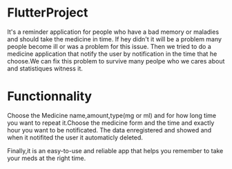 # FlutterProject
It's a reminder application for people who have a bad memory or maladies and should take the medicine in time. If hey didn't it will be a problem many people become ill or was a problem for this issue. Then we tried to do a medicine application that notify the user by notification in the time that he choose.We can fix this problem to survive many peolpe who we cares about and statistiques witness it.
# Functionnality
Choose the Medicine name,amount,type(mg or ml) and for how long time you want to repeat it.Choose the medicine form and the time and exactly hour you want to be notificated.
The data enregistered and showed and when it notifited the user it automaticly deleted.

Finally,it is an easy-to-use and reliable app that helps you remember to take your meds at the right time.
